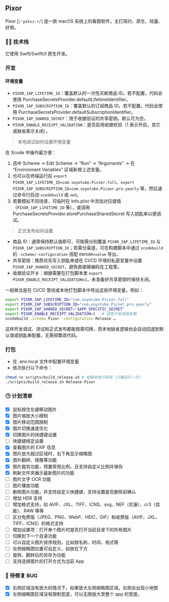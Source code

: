 ## Pixor

Pixor [`/ˈpɪksɔːr/`] 是一款 macOS 系统上的看图软件，主打简约、原生、轻量、好用。

### 👨‍💻 技术栈

它使用 Swift/SwiftUI 原生开发。

### 开发
#### 环境变量
- `PIXOR_IAP_LIFETIME_ID`：覆盖默认的一次性买断商品 ID。若不配置，代码会使用 PurchaseSecretsProvider.defaultLifetimeIdentifier。
- `PIXOR_IAP_SUBSCRIPTION_ID`：覆盖默认的订阅商品 ID。若不配置，代码会使用 PurchaseSecretsProvider.defaultSubscriptionIdentifier。
- `PIXOR_IAP_SHARED_SECRET`：用于收据验证的共享密钥。默认可为空。
- `PIXOR_ENABLE_RECEIPT_VALIDATION`：是否启用收据校验（1 表示开启，其它或缺省表示关闭）。

> 本地调试如何设置环境变量

在 Xcode 中操作最方便：
1. 选中 Scheme → Edit Scheme → “Run” → “Arguments” → 在 “Environment Variables” 区域新增上述变量。
2. 也可以在终端运行前 `export PIXOR_IAP_LIFETIME_ID=com.soyotube.Picser.full`、`export PIXOR_IAP_SUBSCRIPTION_ID=com.soyotube.Picser.pro.yearly` 等，然后通过命令行启动 `xcodebuild` 或 `xed`。
3. 若要模拟不同场景，可临时在 Info.plist 中添加对应键值（`PIXOR_IAP_LIFETIME_ID` 等），或调用 PurchaseSecretsProvider.storePurchaseSharedSecret 写入钥匙串以便调试。

> 正式发布如何设置

- 商品 ID：通常保持默认值即可，可按需分别覆盖 `PIXOR_IAP_LIFETIME_ID` 与 `PIXOR_IAP_SUBSCRIPTION_ID`；若需分渠道，可在构建脚本中通过 `xcodebuild` 的 `-scheme/-configuration` 搭配 `ENVVAR=value` 导出。
- 共享密钥：推荐优先写入钥匙串或在 CI/CD 环境的私密变量中设置 `PIXOR_IAP_SHARED_SECRET`，避免直接硬编码在工程里。
- 收据验证开关：根据需要在打包脚本里 `export PIXOR_ENABLE_RECEIPT_VALIDATION=1`，未准备好共享密钥时保持关闭。

一般做法是在 CI/CD 管线或本地打包脚本中导出这些环境变量，例如：
``` bash
export PIXOR_IAP_LIFETIME_ID="com.soyotube.Picser.full"
export PIXOR_IAP_SUBSCRIPTION_ID="com.soyotube.Picser.pro.yearly"
export PIXOR_IAP_SHARED_SECRET="$APP_SPECIFIC_SECRET"
export PIXOR_ENABLE_RECEIPT_VALIDATION=1   # 若暂不启用就省略
xcodebuild -scheme Pixor -configuration Release …
```

这样开发调试、测试和正式发布都能按需切换，而本地缺省逻辑也会自动回退到默认值或钥匙串配置，无需频繁改代码。

### 打包
- 在 .env.local 文件中配置环境变量
- 依次执行以下命令：
``` bash
chmod +x scripts/build_release.sh # 给脚本执行权限（只需运行一次）
./scripts/build_release.sh Release Pixor
```

### 🕒 计划清单
- [x] 鼠标按住左键移动图片
- [x] 图片缩放大小限制
- [x] 图片移动范围限制
- [x] 图片切换速度优化
- [x] 切换图片的快捷键设置
- [ ] 快捷键绑定设置
- [x] 查看图片的 EXIF 信息
- [x] 图片放大超过区域时，右下角显示缩略图
- [x] 图片翻转、镜像等功能
- [x] 图片裁剪功能，预置常用比例，且支持自定义比例并保存
- [x] 刷新文件夹展示最新图片的功能
- [ ] 图片文字 OCR 功能
- [ ] 图片播放功能
- [ ] 删除图片功能，并支持自定义快捷键，支持设置是否删除前确认
- [ ] 增加 HDR 支持
- [ ] 增加格式支持，如 AVIF、JXL、TIFF、ICNS、svg、NEF（尼康）、cr3（佳能）、RAW 等等
- [ ] 区分免费版（JPEG、PNG、WebP、HEIC、GIF）和收费版（AVIF、JXL、TIFF、ICNS）的格式支持
- [ ] 增加设置项：打开单个图片时是否打开当前目录下的所有图片
- [ ] 切换到下一个目录功能
- [ ] 可以自定义图片排序规则，比如按名称、时间、格式等
- [ ] 左侧缩略图位置可自定义，如放在下方
- [ ] 旋转、翻转后的另存为功能
- [ ] 支持选择图片的打开方式为当前 App

### 🐞 待修复 BUG
- [x] 右侧区域没有放大的情况下，如果放大左侧缩略图区域，右侧会出现小地图
- [x] 左侧缩略图区域没有限制宽度，可以无限放大至整个 app 的宽度。
